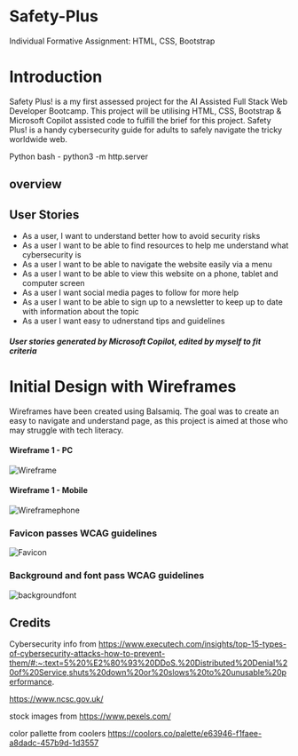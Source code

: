 # Safety-Plus
Individual Formative Assignment: HTML, CSS, Bootstrap

# Introduction
Safety Plus! is a my first assessed project for the AI Assisted Full Stack Web Developer Bootcamp.
This project will be utilising HTML, CSS, Bootstrap & Microsoft Copilot assisted code to fulfill the brief for this project.
Safety Plus! is a handy cybersecurity guide for adults to safely navigate the tricky worldwide web.

Python bash - python3 -m http.server

## overview


## User Stories 
* As a user, I want to understand better how to avoid security risks
* As a user I want to be able to find resources to help me understand what cybersecurity is 
* As a user I want to be able to navigate the website easily via a menu
* As a user I want to be able to view this website on a phone, tablet and computer screen
* As a user I want social media pages to follow for more help
* As a user I want to be able to sign up to a newsletter to keep up to date with information about the topic
* As a user I want easy to udnerstand tips and guidelines

##### User stories generated by Microsoft Copilot, edited by myself to fit criteria


# Initial Design with Wireframes

Wireframes have been created using Balsamiq. The goal was to create an easy to navigate and understand page, as this project is aimed at those who may struggle with tech literacy.

#### Wireframe 1 - PC

![Wireframe](/assets/images/safetyframe%20desktop.png)

#### Wireframe 1 - Mobile

![Wireframephone](/assets/images/Safetyframe%20mobile.png)


### Favicon passes WCAG guidelines

![Favicon](/assets/images/faviconsafety/Favicon%20contrast.PNG)

### Background and font pass WCAG guidelines
![backgroundfont](/assets/images/backgroundfontvalid.PNG)



## Credits
Cybersecurity info from https://www.executech.com/insights/top-15-types-of-cybersecurity-attacks-how-to-prevent-them/#:~:text=5%20%E2%80%93%20DDoS.%20Distributed%20Denial%20of%20Service,shuts%20down%20or%20slows%20to%20unusable%20performance.

https://www.ncsc.gov.uk/ 

stock images from https://www.pexels.com/

color pallette from coolers https://coolors.co/palette/e63946-f1faee-a8dadc-457b9d-1d3557
